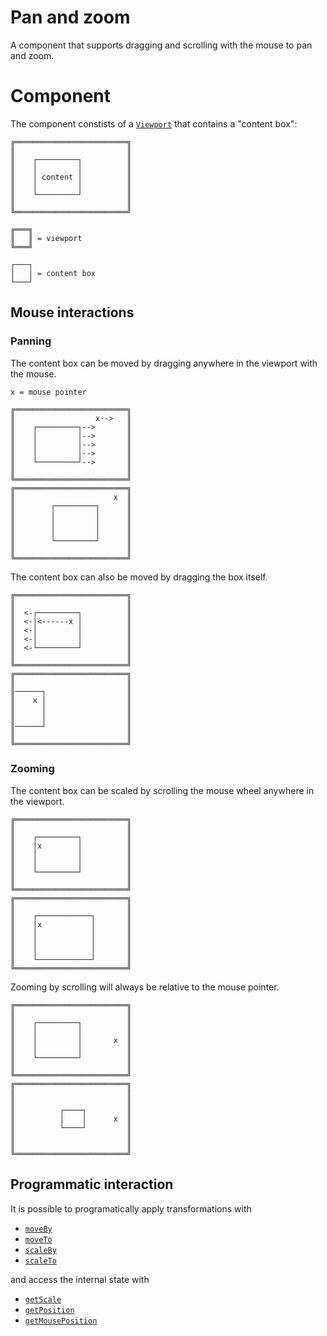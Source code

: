 # Pan and zoom

A component that supports dragging and scrolling with the mouse to pan and zoom.

# Component

The component constists of a [`Viewport`](PanZoom#Viewport) that contains a "content box":

```plaintext
╔═════════════════════════╗
║                         ║
║    ┌─────────┐          ║
║    │         │          ║
║    │ content │          ║
║    │         │          ║
║    └─────────┘          ║
║                         ║
╚═════════════════════════╝

╔═══╗
║   ║ = viewport
╚═══╝

┌───┐
│   │ = content box
└───┘
```

## Mouse interactions

### Panning

The content box can be moved by dragging anywhere in the viewport with the mouse.

```plaintext
x = mouse pointer

╔═════════════════════════╗
║                  x-->   ║
║    ┌─────────┐-->       ║
║    │         │-->       ║
║    │         │-->       ║
║    │         │-->       ║
║    └─────────┘-->       ║
║                         ║
╚═════════════════════════╝
╔═════════════════════════╗
║                      x  ║
║        ┌─────────┐      ║
║        │         │      ║
║        │         │      ║
║        │         │      ║
║        └─────────┘      ║
║                         ║
╚═════════════════════════╝
```

The content box can also be moved by dragging the box itself.

```plaintext
╔═════════════════════════╗
║                         ║
║  <-┌─────────┐          ║
║  <-│<------x │          ║
║  <-│         │          ║
║  <-│         │          ║
║  <-└─────────┘          ║
║                         ║
╚═════════════════════════╝
╔═════════════════════════╗
║                         ║
║──────┐                  ║
║    x │                  ║
║      │                  ║
║      │                  ║
║──────┘                  ║
║                         ║
╚═════════════════════════╝
```

### Zooming

The content box can be scaled by scrolling the mouse wheel anywhere in the viewport.

```plaintext
╔═════════════════════════╗
║                         ║
║    ┌─────────┐          ║
║    │x        │          ║
║    │         │          ║
║    │         │          ║
║    └─────────┘          ║
║                         ║
╚═════════════════════════╝
╔═════════════════════════╗
║                         ║
║    ┌────────────┐       ║
║    │x           │       ║
║    │            │       ║
║    │            │       ║
║    │            │       ║
║    └────────────┘       ║
╚═════════════════════════╝
```

Zooming by scrolling will always be relative to the mouse pointer.

```plaintext
╔═════════════════════════╗
║                         ║
║    ┌─────────┐          ║
║    │         │          ║
║    │         │       x  ║
║    │         │          ║
║    └─────────┘          ║
║                         ║
╚═════════════════════════╝
╔═════════════════════════╗
║                         ║
║                         ║
║          ┌────┐         ║
║          │    │      x  ║
║          └────┘         ║
║                         ║
║                         ║
╚═════════════════════════╝
```

## Programmatic interaction

It is possible to programatically apply transformations with

- [`moveBy`](PanZoom#moveBy)
- [`moveTo`](PanZoom#moveTo)
- [`scaleBy`](PanZoom#scaleBy)
- [`scaleTo`](PanZoom#scaleTo)

and access the internal state with

- [`getScale`](PanZoom#getScale)
- [`getPosition`](PanZoom#getPosition)
- [`getMousePosition`](PanZoom#getMousePosition)

